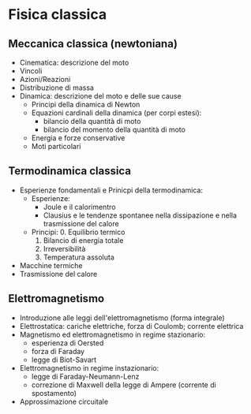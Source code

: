 # Fisica classica

## Meccanica classica (newtoniana)
- Cinematica: descrizione del moto
- Vincoli
- Azioni/Reazioni
- Distribuzione di massa
- Dinamica: descrizione del moto e delle sue cause
  - Principi della dinamica di Newton
  - Equazioni cardinali della dinamica (per corpi estesi):
    - bilancio della quantità di moto
    - bilancio del momento della quantità di moto
  - Energia e forze conservative
  - Moti particolari

## Termodinamica classica
- Esperienze fondamentali e Prinicpi della termodinamica:
  - Esperienze:
    - Joule e il calorimentro
    - Clausius e le tendenze spontanee nella dissipazione e nella trasmissione del calore
  - Principi:
    0. Equilibrio termico
    1. Bilancio di energia totale
    2. Irreversibilità
    3. Temperatura assoluta
- Macchine termiche
- Trasmissione del calore

## Elettromagnetismo
- Introduzione alle leggi dell'elettromagnetismo (forma integrale)
- Elettrostatica: cariche elettriche, forza di Coulomb; corrente elettrica
- Magnetismo ed elettromagnetismo in regime stazionario: 
  - esperienza di Oersted
  - forza di Faraday
  - legge di Biot-Savart
- Elettromagnetismo in regime instazionario:
  - legge di Faraday-Neumann-Lenz
  - correzione di Maxwell della legge di Ampere (corrente di spostamento)
- Approssimazione circuitale
